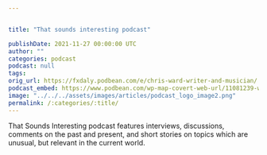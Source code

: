 ```yaml
---


title: "That sounds interesting podcast"

publishDate: 2021-11-27 00:00:00 UTC
author: ""
categories: podcast
podcast: null
tags: 
orig_url: https://fxdaly.podbean.com/e/chris-ward-writer-and-musician/
podcast_embed: https://www.podbean.com/wp-map-covert-web-url/11081239-web-1645186831-83a9af1d4a4129a966480fffa45fad68/Podcast_Chris_Ward.mp3
image: "../../../assets/images/articles/podcast_logo_image2.png"
permalink: /:categories/:title/
---
```

That Sounds Interesting podcast features interviews, discussions, comments on the past and present, and short stories on topics which are unusual, but relevant in the current world.